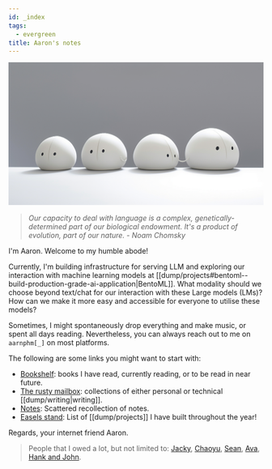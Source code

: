 ```yaml
---
id: _index
tags:
  - evergreen
title: Aaron's notes
---
```


<img src="./blob.png">

> _Our capacity to deal with language is a complex, genetically-determined part of our biological endowment. It's a product of evolution, part of our nature. - Noam Chomsky_

I'm Aaron. Welcome to my humble abode!

Currently, I'm building infrastructure for serving LLM and exploring
our interaction with machine learning models at [[dump/projects#bentoml--build-production-grade-ai-application|BentoML]].
What modality should we choose beyond text/chat for our interaction with these Large models (LMs)?
How can we make it more easy and accessible for everyone to utilise these models?

Sometimes, I might spontaneously drop everything and make music, or spent all days reading. Nevertheless, you can always reach out to me on `aarnphm[_]` on most platforms.

The following are some links you might want to start with:

- [Bookshelf](/books): books I have read, currently reading, or to be read in near future.
- [The rusty mailbox](/posts/): collections of either personal or technical [[dump/writing|writing]].
- [Notes](/dump): Scattered recollection of notes.
- [Easels stand](/dump/projects): List of [[dump/projects]] I have built throughout the year!

Regards, your internet friend Aaron.

> People that I owed a lot, but not limited to: [Jacky](https://jzhao.xyz/), [Chaoyu](https://twitter.com/chaoyu_), [Sean](https://www.linkedin.com/in/ssheng/), [Ava](https://www.avabear.xyz/), [Hank and John](https://www.youtube.com/@vlogbrothers).
